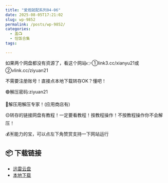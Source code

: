 ```yaml
---
title: "爱炮就配系列04-06"
date: 2025-08-05T17:21:02
slug: wp-9852
permalink: /posts/wp-9852/
categories:
  - 盖📺
  - 恰饭合集
tags:

---
```


如果两个网盘都没有资源了，看这个网站👉①link3.cc/xianyu21或②vlink.cc/ziyuan21

不需要注册账号！直接点本地下载转存OK？懂吧！

🟢解压密码:ziyuan21

🔵解压用解压专家！(应用商店有)

🟡转存的链接网盘有教程！一定要看教程！按教程操作！不按教程操作你不会解压！

💰🈶能力的宝，可以点左下角赞赏支持一下网站运行

## 📦 下载链接
- [迅雷云盘](https://blziyuan21.com/pay-download/9852?key=ddf02ef3f4&down_id=0)
- [本地下载](https://blziyuan21.com/pay-download/9852?key=ddf02ef3f4&down_id=1)

